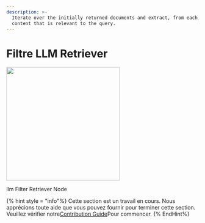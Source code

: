 ```yaml
---
description: >-
  Iterate over the initially returned documents and extract, from each, only the
  content that is relevant to the query.
---
```


# Filtre LLM Retriever

<gigne> <img src = "../../../. GitBook / Assets / Image (144) .png" alt = "" width = "297"> <Figcaption> <p> llm Filter Retriever Node </p> </gigcaption> </pigucial>

{% hint style = "info"%}
Cette section est un travail en cours. Nous apprécions toute aide que vous pouvez fournir pour terminer cette section. Veuillez vérifier notre[Contribution Guide](broken-reference)Pour commencer.
{% EndHint%}
